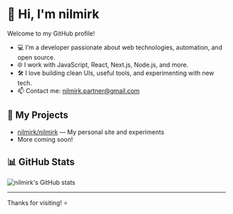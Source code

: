 # 👋 Hi, I'm nilmirk

Welcome to my GitHub profile!

- 💻 I’m a developer passionate about web technologies, automation, and open source.
- 🌐 I work with JavaScript, React, Next.js, Node.js, and more.
- 🛠️ I love building clean UIs, useful tools, and experimenting with new tech.
- 📫 Contact me: nilmirk.partner@gmail.com

## 🚀 My Projects

- [nilmirk/nilmirk](https://github.com/nilmirk/nilmirk) — My personal site and experiments
- More coming soon!

## 📊 GitHub Stats

![nilmirk's GitHub stats](https://github-readme-stats.vercel.app/api?username=nilmirk&show_icons=true&theme=radical)

---

Thanks for visiting! ⭐️